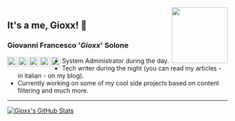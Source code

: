 <img align="right" width="128" height="128" src="https://gioxx.org/wp-content/uploads/2020/04/g3964-1000px.png">

## It's a me, Gioxx! 👋
### Giovanni Francesco '*Gioxx*' Solone
<a href="https://gioxx.org">
  <img align="left" alt="Gioxx's Wall" width="22px" src="https://cdn.jsdelivr.net/npm/simple-icons@v3/icons/wordpress.svg" />
</a>
<a href="https://twitter.com/gioxx">
  <img align="left" alt="Gioxx's Twitter" width="22px" src="https://cdn.jsdelivr.net/npm/simple-icons@v3/icons/twitter.svg" />
</a>
<a href="https://www.linkedin.com/in/gioxx/">
  <img align="left" alt="Gioxx's Linkdein" width="22px" src="https://cdn.jsdelivr.net/npm/simple-icons@v3/icons/linkedin.svg" />
</a>
<a href="https://github.com/gioxx">
  <img align="left" alt="Gioxx's Github" width="22px" src="https://cdn.jsdelivr.net/npm/simple-icons@v3/icons/github.svg" />
</a>
<a href="https://t.me/gioxx">
  <img align="left" alt="Gioxx's Telegram" width="22px" src="https://cdn.jsdelivr.net/npm/simple-icons@v3/icons/telegram.svg" />
</a>

- System Administrator during the day.
- Tech writer during the night (you can read my articles - in italian - on my blog).
- Currently working on some of my cool side projects based on content filtering and much more.

---

[![Gioxx's GitHub Stats](https://github-readme-stats.vercel.app/api?username=gioxx&show_icons=true)](https://github.com/gioxx)